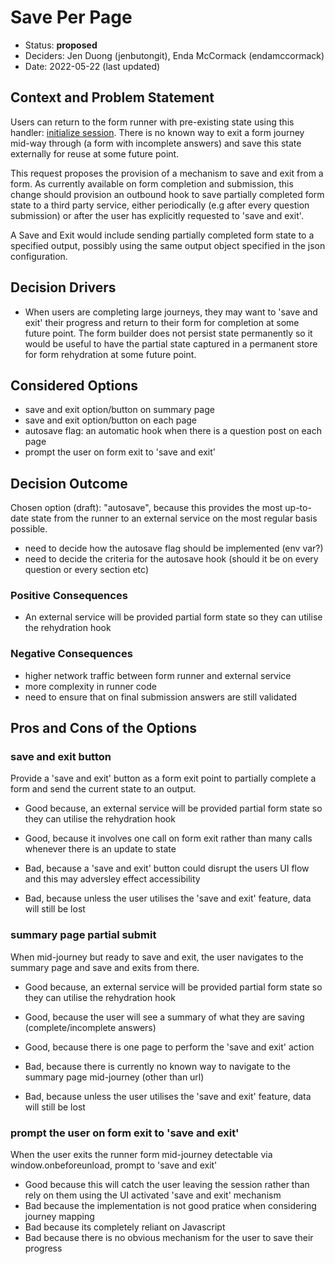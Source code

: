 # Save Per Page

- Status: **proposed**
- Deciders: Jen Duong (jenbutongit), Enda McCormack (endamccormack)
- Date: 2022-05-22 (last updated)

## Context and Problem Statement

Users can return to the form runner with pre-existing state using this handler: [initialize session](https://github.com/XGovFormBuilder/digital-form-builder/pull/760/files). There is no known way to exit a form journey mid-way through (a form with incomplete answers) and save this state externally for reuse at some future point.

This request proposes the provision of a mechanism to save and exit from a form. As currently available on form completion and submission, this change should provision an outbound hook to save partially completed form state to a third party service, either periodically (e.g after every question submission) or after the user has explicitly requested to 'save and exit'.

A Save and Exit would include sending partially completed form state to a specified output, possibly using the same output object specified in the json configuration.

## Decision Drivers

- When users are completing large journeys, they may want to 'save and exit' their progress and return to their form for completion at some future point. The form builder does not persist state permanently so it would be useful to have the partial state captured in a permanent store for form rehydration at some future point.

## Considered Options

- save and exit option/button on summary page
- save and exit option/button on each page
- autosave flag: an automatic hook when there is a question post on each page
- prompt the user on form exit to 'save and exit'

## Decision Outcome

Chosen option (draft): "autosave", because this provides the most up-to-date state from the runner to an external service on the most regular basis possible.

- need to decide how the autosave flag should be implemented (env var?)
- need to decide the criteria for the autosave hook (should it be on every question or every section etc)

### Positive Consequences

- An external service will be provided partial form state so they can utilise the rehydration hook

### Negative Consequences

- higher network traffic between form runner and external service
- more complexity in runner code
- need to ensure that on final submission answers are still validated

## Pros and Cons of the Options

### save and exit button

Provide a 'save and exit' button as a form exit point to partially complete a form and send the current state to an output.

- Good because, an external service will be provided partial form state so they can utilise the rehydration hook
- Good, because it involves one call on form exit rather than many calls whenever there is an update to state

- Bad, because a 'save and exit' button could disrupt the users UI flow and this may adversley effect accessibility
- Bad, because unless the user utilises the 'save and exit' feature, data will still be lost

### summary page partial submit

When mid-journey but ready to save and exit, the user navigates to the summary page and save and exits from there.

- Good because, an external service will be provided partial form state so they can utilise the rehydration hook
- Good, because the user will see a summary of what they are saving (complete/incomplete answers)
- Good, because there is one page to perform the 'save and exit' action

- Bad, because there is currently no known way to navigate to the summary page mid-journey (other than url)
- Bad, because unless the user utilises the 'save and exit' feature, data will still be lost

### prompt the user on form exit to 'save and exit'

When the user exits the runner form mid-journey detectable via window.onbeforeunload, prompt to 'save and exit'

- Good because this will catch the user leaving the session rather than rely on them using the UI activated 'save and exit' mechanism
- Bad because the implementation is not good pratice when considering journey mapping
- Bad because its completely reliant on Javascript
- Bad because there is no obvious mechanism for the user to save their progress
